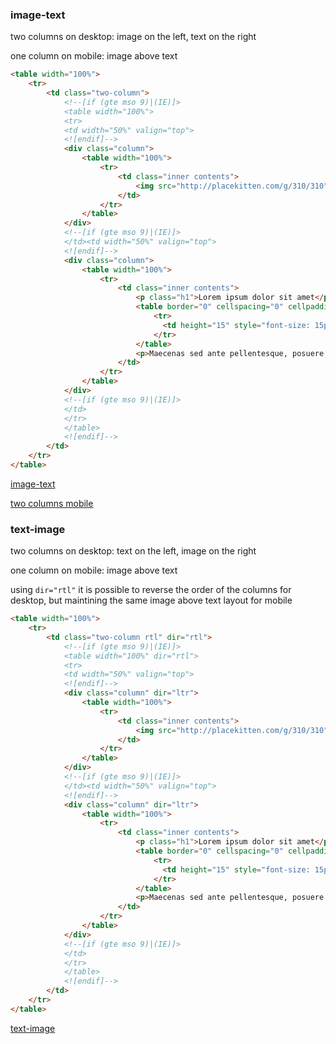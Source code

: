 ### image-text
two columns on desktop: image on the left, text on the right

one column on mobile: image above text

```html
<table width="100%">
    <tr>
        <td class="two-column">
            <!--[if (gte mso 9)|(IE)]>
            <table width="100%">
            <tr>
            <td width="50%" valign="top">
            <![endif]-->
            <div class="column">
                <table width="100%">
                    <tr>
                        <td class="inner contents">
                            <img src="http://placekitten.com/g/310/310" width="300" alt="" />
                        </td>
                    </tr>
                </table>
            </div>
            <!--[if (gte mso 9)|(IE)]>
            </td><td width="50%" valign="top">
            <![endif]-->
            <div class="column">
                <table width="100%">
                    <tr>
                        <td class="inner contents">
                            <p class="h1">Lorem ipsum dolor sit amet</p>
                            <table border="0" cellspacing="0" cellpadding="0" align="center" width="100%">
                                <tr>
                                  <td height="15" style="font-size: 15px; line-height: 15px;">&nbsp;</td>
                                </tr>
                            </table>
                            <p>Maecenas sed ante pellentesque, posuere leo id, eleifend dolor. Class aptent taciti sociosqu ad litora torquent per conubia nostra, per inceptos himenaeos. Praesent laoreet malesuada cursus. Maecenas scelerisque congue eros eu posuere. Praesent in felis ut velit pretium lobortis rhoncus ut erat.</p>
                        </td>
                    </tr>
                </table>
            </div>
            <!--[if (gte mso 9)|(IE)]>
            </td>
            </tr>
            </table>
            <![endif]-->
        </td>
    </tr>
</table>
```
[image-text](https://github.com/frc/email-resources-and-templates/blob/master/images/image-text.jpg)

[two columns mobile](https://github.com/frc/email-resources-and-templates/blob/master/images/two%20column%20mobile.jpg)

### text-image
two columns on desktop: text on the left, image on the right

one column on mobile: image above text

using `dir="rtl"` it is possible to reverse the order of the columns for desktop, but maintining the same image above text layout for mobile

```html
<table width="100%">
    <tr>
        <td class="two-column rtl" dir="rtl">
            <!--[if (gte mso 9)|(IE)]>
            <table width="100%" dir="rtl">
            <tr>
            <td width="50%" valign="top">
            <![endif]-->
            <div class="column" dir="ltr">
                <table width="100%">
                    <tr>
                        <td class="inner contents">
                            <img src="http://placekitten.com/g/310/310" width="300" alt="" />
                        </td>
                    </tr>
                </table>
            </div>
            <!--[if (gte mso 9)|(IE)]>
            </td><td width="50%" valign="top">
            <![endif]-->
            <div class="column" dir="ltr">
                <table width="100%">
                    <tr>
                        <td class="inner contents">
                            <p class="h1">Lorem ipsum dolor sit amet</p>
                            <table border="0" cellspacing="0" cellpadding="0" align="center" width="100%">
                                <tr>
                                  <td height="15" style="font-size: 15px; line-height: 15px;">&nbsp;</td>
                                </tr>
                            </table>
                            <p>Maecenas sed ante pellentesque, posuere leo id, eleifend dolor. Class aptent taciti sociosqu ad litora torquent per conubia nostra, per inceptos himenaeos. Praesent laoreet malesuada cursus. Maecenas scelerisque congue eros eu posuere. Praesent in felis ut velit pretium lobortis rhoncus ut erat.</p>
                        </td>
                    </tr>
                </table>
            </div>
            <!--[if (gte mso 9)|(IE)]>
            </td>
            </tr>
            </table>
            <![endif]-->
        </td>
    </tr>
</table>
```
[text-image](https://github.com/frc/email-resources-and-templates/blob/master/images/text-image.jpg)
